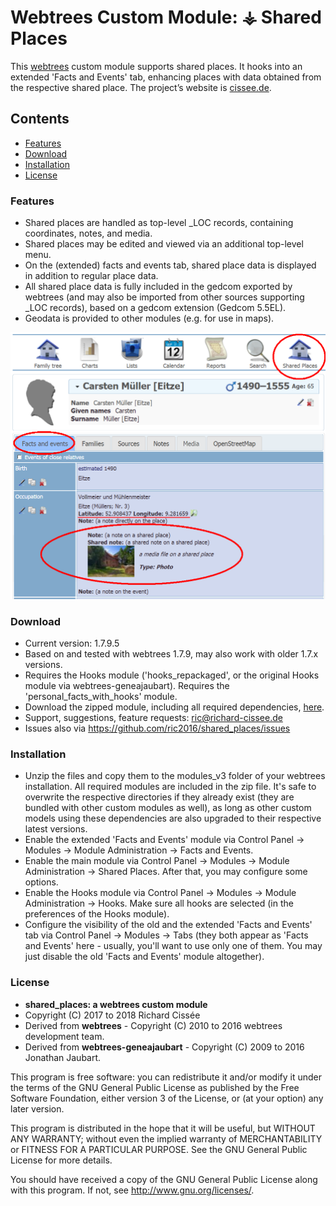 
# Webtrees Custom Module: ⚶ Shared Places

This [webtrees](https://www.webtrees.net/) custom module supports shared places. It hooks into an extended 'Facts and Events' tab, enhancing places with data obtained from the respective shared place.
The project’s website is [cissee.de](https://cissee.de).

## Contents

* [Features](#features)
* [Download](#download)
* [Installation](#installation)
* [License](#license)

### Features<a name="features"/>

* Shared places are handled as top-level _LOC records, containing coordinates, notes, and media.
* Shared places may be edited and viewed via an additional top-level menu.
* On the (extended) facts and events tab, shared place data is displayed in addition to regular place data.
* All shared place data is fully included in the gedcom exported by webtrees (and may also be imported from other sources supporting _LOC records), based on a gedcom extension (Gedcom 5.5EL).
* Geodata is provided to other modules (e.g. for use in maps).

![SharedPlaces2](SharedPlaces2.png)

### Download<a name="download"/>

* Current version: 1.7.9.5
* Based on and tested with webtrees 1.7.9, may also work with older 1.7.x versions.
* Requires the Hooks module ('hooks_repackaged', or the original Hooks module via webtrees-geneajaubart). Requires the 'personal_facts_with_hooks' module.
* Download the zipped module, including all required dependencies, [here](https://cissee.de/cissee.webtrees.custom.models.latest.zip).
* Support, suggestions, feature requests: <ric@richard-cissee.de>
* Issues also via <https://github.com/ric2016/shared_places/issues>

### Installation<a name="installation"/>

* Unzip the files and copy them to the modules_v3 folder of your webtrees installation. All required modules are included in the zip file. It's safe to overwrite the respective directories if they already exist (they are bundled with other custom modules as well), as long as other custom models using these dependencies are also upgraded to their respective latest versions.
* Enable the extended 'Facts and Events' module via Control Panel -> Modules -> Module Administration -> Facts and Events.
* Enable the main module via Control Panel -> Modules -> Module Administration -> Shared Places. After that, you may configure some options.
* Enable the Hooks module via Control Panel -> Modules -> Module Administration -> Hooks. Make sure all hooks are selected (in the preferences of the Hooks module).				
* Configure the visibility of the old and the extended 'Facts and Events' tab via Control Panel -> Modules -> Tabs (they both appear as 'Facts and Events' here - usually, you'll want to use only one of them. You may just disable the old 'Facts and Events' module altogether).

### License<a name="license"/>

* **shared_places: a webtrees custom module**
* Copyright (C) 2017 to 2018 Richard Cissée
* Derived from **webtrees** - Copyright (C) 2010 to 2016  webtrees development team.
* Derived from **webtrees-geneajaubart** - Copyright (C) 2009 to 2016  Jonathan Jaubart.

This program is free software: you can redistribute it and/or modify
it under the terms of the GNU General Public License as published by
the Free Software Foundation, either version 3 of the License, or
(at your option) any later version.

This program is distributed in the hope that it will be useful,
but WITHOUT ANY WARRANTY; without even the implied warranty of
MERCHANTABILITY or FITNESS FOR A PARTICULAR PURPOSE. See the
GNU General Public License for more details.

You should have received a copy of the GNU General Public License
along with this program. If not, see <http://www.gnu.org/licenses/>.
